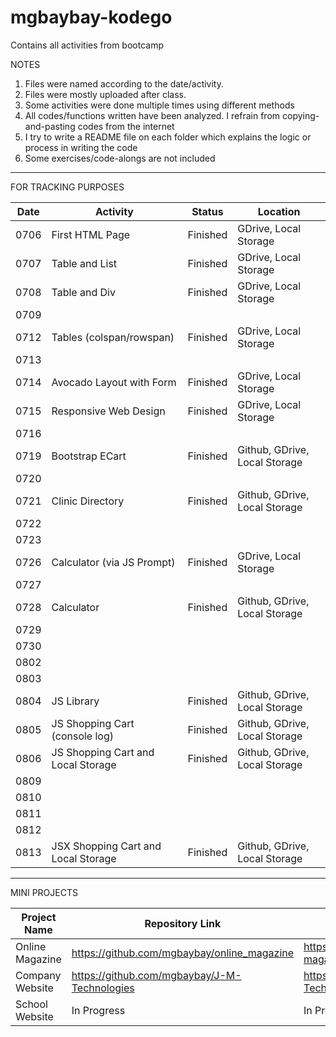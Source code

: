 # mgbaybay-kodego
Contains all activities from bootcamp

NOTES
1. Files were named according to the date/activity.
2. Files were mostly uploaded after class.
3. Some activities were done multiple times using different methods
4. All codes/functions written have been analyzed. I refrain from copying-and-pasting codes from the internet
5. I try to write a README file on each folder which explains the logic or process in writing the code
6. Some exercises/code-alongs are not included

********************************************************

FOR TRACKING PURPOSES

| Date |    Activity    | Status | Location |  
|------|----------------|--------|-----------|
| 0706 | First HTML Page | Finished | GDrive, Local Storage | 
| 0707 | Table and List | Finished | GDrive, Local Storage | 
| 0708 | Table and Div  | Finished | GDrive, Local Storage | 
| 0709 |  | |  | 
| 0712 | Tables (colspan/rowspan) | Finished | GDrive, Local Storage | 
| 0713 |  | |  | 
| 0714 | Avocado Layout with Form | Finished | GDrive, Local Storage | 
| 0715 | Responsive Web Design | Finished | GDrive, Local Storage |
| 0716 |  | |  | 
| 0719 | Bootstrap ECart | Finished | Github, GDrive, Local Storage |
| 0720 |  | |  | 
| 0721 | Clinic Directory | Finished | Github, GDrive, Local Storage |
| 0722 |  | |  | 
| 0723 |  | |  | 
| 0726 | Calculator (via JS Prompt) | Finished | GDrive, Local Storage |
| 0727 |  | |  | 
| 0728 | Calculator | Finished | Github, GDrive, Local Storage |
| 0729 |  | |  | 
| 0730 |  | |  | 
| 0802 |  | |  | 
| 0803 |  | |  | 
| 0804 | JS Library | Finished | Github, GDrive, Local Storage |
| 0805 | JS Shopping Cart (console log) | Finished | Github, GDrive, Local Storage |
| 0806 | JS Shopping Cart and Local Storage | Finished | Github, GDrive, Local Storage |
| 0809 |  | |  | 
| 0810 |  | |  | 
| 0811 |  | |  | 
| 0812 |  | |  | 
| 0813 | JSX Shopping Cart and Local Storage | Finished | Github, GDrive, Local Storage | 


********************************************************
MINI PROJECTS

| Project Name |    Repository Link    | Live Link |  
|--------------|----------------|--------|
| Online Magazine | https://github.com/mgbaybay/online_magazine | https://mgbaybay.github.io/online-magazine/ | 
| Company Website | https://github.com/mgbaybay/J-M-Technologies | https://mgbaybay.github.io/J-M-Technologies/ | 
| School Website | In Progress  | In Progress |  
